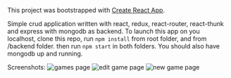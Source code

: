 This project was bootstrapped with [Create React App](https://github.com/facebookincubator/create-react-app).

Simple crud application written with react, redux, react-router, react-thunk and express with mongodb as backend. 
To launch this app on you localhost, clone this repo, run ```npm install``` from root folder, and from /backend folder. then run ```npm start``` in both folders. You should also have mongodb up and running.

Screenshots:
![games page](http://joxi.net/n2Ya4pycoQXEY2.jpg)
![edit game page](http://joxi.net/v29PKb0I3PVxxm.jpg)
![new game page](http://joxi.net/Vm6xWjgsD5OovA.jpg)
